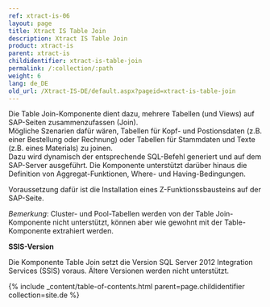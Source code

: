```yaml
---
ref: xtract-is-06
layout: page
title: Xtract IS Table Join
description: Xtract IS Table Join
product: xtract-is
parent: xtract-is
childidentifier: xtract-is-table-join
permalink: /:collection/:path
weight: 6
lang: de_DE
old_url: /Xtract-IS-DE/default.aspx?pageid=xtract-is-table-join
---
```


Die Table Join-Komponente dient dazu, mehrere Tabellen (und Views) auf SAP-Seiten zusammenzufassen (Join).  <br>
Mögliche Szenarien dafür wären, Tabellen für Kopf- und Postionsdaten (z.B. einer Bestellung oder Rechnung) oder Tabellen für Stammdaten und Texte (z.B. eines Materials) zu joinen. <br>
Dazu wird dynamisch der entsprechende SQL-Befehl generiert und auf dem SAP-Server ausgeführt. 
Die Komponente unterstützt darüber hinaus die Definition von Aggregat-Funktionen, Where- und Having-Bedingungen. 

Voraussetzung dafür ist die Installation eines Z-Funktionssbausteins auf der SAP-Seite. 

*Bemerkung*: Cluster- und Pool-Tabellen werden von der Table Join-Komponente nicht unterstützt, können aber wie gewohnt mit der Table-Komponente extrahiert werden. 
 

**SSIS-Version**

Die Komponente Table Join setzt die Version SQL Server 2012 Integration Services (SSIS) voraus. Ältere Versionen werden nicht unterstützt. 

{% include _content/table-of-contents.html parent=page.childidentifier collection=site.de %}